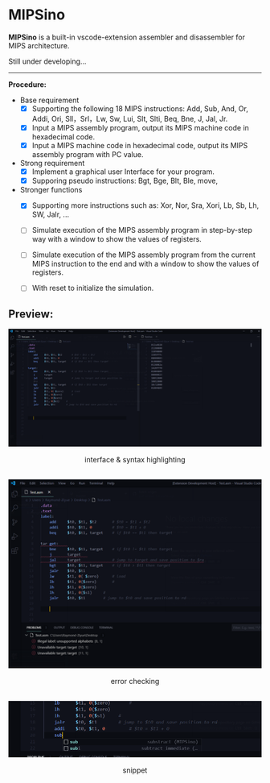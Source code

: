 # MIPSino

**MIPSino** is a built-in vscode-extension assembler and disassembler for MIPS architecture. 



Still under developing...

---

**Procedure:**

* Base requirement
  * [x] Supporting the following 18 MIPS instructions: Add, Sub, And, Or, Addi, Ori, Sll，Srl，Lw, Sw, Lui, Slt, Slti, Beq, Bne, J, Jal, Jr.
  * [x] Input a MIPS assembly program, output its MIPS machine code in hexadecimal code.
  * [x] Input a MIPS machine code in hexadecimal code, output its MIPS assembly program with PC value.
* Strong requirement
  * [x] Implement a graphical user Interface for your program.
  * [X] Supporing pseudo instructions:  Bgt, Bge, Blt, Ble, move,

* Stronger functions
  * [X] Supporting more instructions such as: Xor, Nor, Sra, Xori, Lb, Sb, Lh, SW, Jalr, ...
  * [ ] Simulate execution of the MIPS assembly program in step-by-step way with a window to show the values of registers.
  * [ ] Simulate execution of the MIPS assembly program from the current MIPS instruction to the end and with a window to show the values of registers.
  * [ ] With reset to initialize the simulation.


## Preview:

![1](./img/1.png)
<center>interface & syntax highlighting</center><br>


![2](./img/2.png)
<center>error checking</center><br>


![3](./img/3.png)
<center>snippet</center><br>